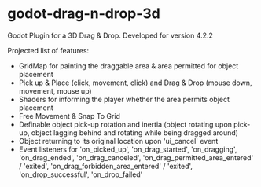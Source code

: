 # godot-drag-n-drop-3d
Godot Plugin for a 3D Drag &amp; Drop. Developed for version 4.2.2


Projected list of features:

- GridMap for painting the draggable area & area permitted for object placement
- Pick up & Place (click, movement, click) and Drag & Drop (mouse down, movement, mouse up)
- Shaders for informing the player whether the area permits object placement
- Free Movement & Snap To Grid
- Definable object pick-up rotation and inertia (object rotating upon pick-up, object lagging behind and rotating while being dragged around)
- Object returning to its original location upon 'ui_cancel' event
- Event listeners for 'on_picked_up', 'on_drag_started', 'on_dragging', 'on_drag_ended', 'on_drag_canceled', 'on_drag_permitted_area_entered' / 'exited', 'on_drag_forbidden_area_entered' / 'exited', 'on_drop_successful', 'on_drop_failed'